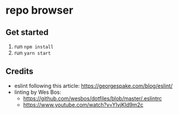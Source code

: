 # repo browser

## Get started

1.  run `npm install`
2.  run `yarn start`

## Credits

* eslint following this article: https://georgespake.com/blog/eslint/
* linting by Wes Bos:
  * https://github.com/wesbos/dotfiles/blob/master/.eslintrc
  * https://www.youtube.com/watch?v=YIvjKId9m2c
